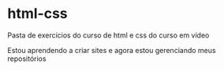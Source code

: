 # html-css
 Pasta de exercícios do curso de html e css do curso em vídeo

Estou aprendendo a criar sites e agora estou gerenciando meus repositórios
